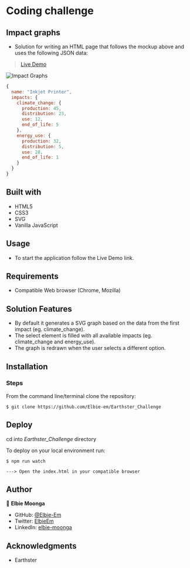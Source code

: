 # Coding challenge

## Impact graphs

- Solution for writing an HTML page that follows the mockup above and uses the following JSON data:

> [Live Demo](earthster-challenge-em.netlify.app)

![Impact Graphs](images/layout_impact_graphs.png)


```javascript
{
  name: "Inkjet Printer",
  impacts: {
    climate_change: {
      production: 45,
      distribution: 23,
      use: 12,
      end_of_life: 5
    },
    energy_use: {
      production: 32,
      distribution: 5,
      use: 28,
      end_of_life: 1
    }
  }
}
```
## Built with

- HTML5
- CSS3
- SVG
- Vanilla JavaScript

## Usage

- To start the application follow the Live Demo link.

## Requirements

- Compatible Web browser (Chrome, Mozilla)

## Solution Features

- By default it generates a SVG graph based on the data from the first impact (eg. climate_change).
- The select element is filled with all available impacts (eg. climate_change and energy_use).
- The graph is redrawn when the user selects a different option.

## Installation

### Steps

From the command line/terminal clone the repository:

```
$ git clone https://github.com/Elbie-em/Earthster_Challenge
```
## Deploy

cd into *Earthster_Challenge* directory

To deploy on your local environment run:

```
$ npm run watch

---> Open the index.html in your compatible browser
```
## Author

👤 **Elbie Moonga**

- GitHub: [@Elbie-Em](https://github.com/Elbie-em)
- Twitter: [ElbieEm](https://twitter.com/ElbieEm)
- LinkedIn: [elbie-moonga](https://www.linkedin.com/in/elbiemoonga/)

## Acknowledgments

- Earthster
